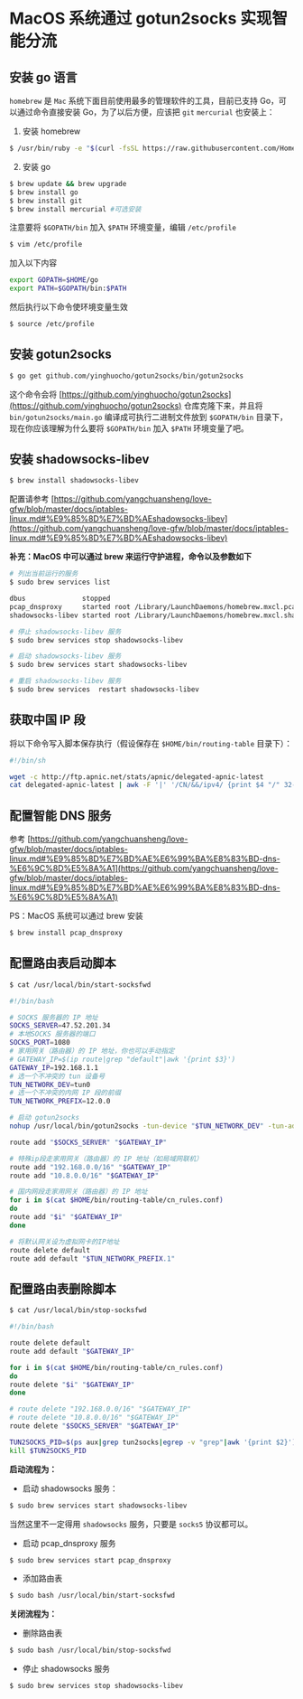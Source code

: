 # MacOS 系统通过 gotun2socks 实现智能分流

## 安装 go 语言

`homebrew` 是 `Mac` 系统下面目前使用最多的管理软件的工具，目前已支持 Go，可以通过命令直接安装 Go，为了以后方便，应该把 `git` `mercurial` 也安装上：

1. 安装 homebrew

```bash
$ /usr/bin/ruby -e "$(curl -fsSL https://raw.githubusercontent.com/Homebrew/install/master/install)"
```

2. 安装 go

```bash
$ brew update && brew upgrade
$ brew install go
$ brew install git
$ brew install mercurial #可选安装
```

注意要将 `$GOPATH/bin` 加入 `$PATH` 环境变量，编辑 `/etc/profile`

```bash
$ vim /etc/profile 
```

加入以下内容

```bash
export GOPATH=$HOME/go
export PATH=$GOPATH/bin:$PATH
```

然后执行以下命令使环境变量生效

```bash
$ source /etc/profile
```

## 安装 gotun2socks

```bash
$ go get github.com/yinghuocho/gotun2socks/bin/gotun2socks
```

这个命令会将 [https://github.com/yinghuocho/gotun2socks](https://github.com/yinghuocho/gotun2socks) 仓库克隆下来，并且将 `bin/gotun2socks/main.go` 编译成可执行二进制文件放到 `$GOPATH/bin` 目录下，现在你应该理解为什么要将 `$GOPATH/bin` 加入 `$PATH` 环境变量了吧。

## 安装 shadowsocks-libev

```bash
$ brew install shadowsocks-libev
```

配置请参考 [https://github.com/yangchuansheng/love-gfw/blob/master/docs/iptables-linux.md#%E9%85%8D%E7%BD%AEshadowsocks-libev](https://github.com/yangchuansheng/love-gfw/blob/master/docs/iptables-linux.md#%E9%85%8D%E7%BD%AEshadowsocks-libev)

**补充：MacOS 中可以通过 brew 来运行守护进程，命令以及参数如下**

```bash
# 列出当前运行的服务
$ sudo brew services list

dbus              stopped
pcap_dnsproxy     started root /Library/LaunchDaemons/homebrew.mxcl.pcap_dnsproxy.plist
shadowsocks-libev started root /Library/LaunchDaemons/homebrew.mxcl.shadowsocks-libev.plist

# 停止 shadowsocks-libev 服务
$ sudo brew services stop shadowsocks-libev

# 启动 shadowsocks-libev 服务
$ sudo brew services start shadowsocks-libev

# 重启 shadowsocks-libev 服务
$ sudo brew services  restart shadowsocks-libev
```

## 获取中国 IP 段

将以下命令写入脚本保存执行（假设保存在 `$HOME/bin/routing-table` 目录下）：

```bash
#!/bin/sh

wget -c http://ftp.apnic.net/stats/apnic/delegated-apnic-latest
cat delegated-apnic-latest | awk -F '|' '/CN/&&/ipv4/ {print $4 "/" 32-log($5)/log(2)}' | cat > $HOME/bin/routing-table/cn_rules.conf
```

## 配置智能 DNS 服务

参考 [https://github.com/yangchuansheng/love-gfw/blob/master/docs/iptables-linux.md#%E9%85%8D%E7%BD%AE%E6%99%BA%E8%83%BD-dns-%E6%9C%8D%E5%8A%A1](https://github.com/yangchuansheng/love-gfw/blob/master/docs/iptables-linux.md#%E9%85%8D%E7%BD%AE%E6%99%BA%E8%83%BD-dns-%E6%9C%8D%E5%8A%A1)

PS：MacOS 系统可以通过 brew 安装

```bash
$ brew install pcap_dnsproxy
```

## 配置路由表启动脚本

```bash
$ cat /usr/local/bin/start-socksfwd

#!/bin/bash

# SOCKS 服务器的 IP 地址
SOCKS_SERVER=47.52.201.34
# 本地SOCKS 服务器的端口
SOCKS_PORT=1080
# 家用网关（路由器）的 IP 地址，你也可以手动指定
# GATEWAY_IP=$(ip route|grep "default"|awk '{print $3}')
GATEWAY_IP=192.168.1.1
# 选一个不冲突的 tun 设备号
TUN_NETWORK_DEV=tun0
# 选一个不冲突的内网 IP 段的前缀
TUN_NETWORK_PREFIX=12.0.0

# 启动 gotun2socks
nohup /usr/local/bin/gotun2socks -tun-device "$TUN_NETWORK_DEV" -tun-address "$TUN_NETWORK_PREFIX.2" -tun-gw "$TUN_NETWORK_PREFIX.1" -local-socks-addr "127.0.0.1:$SOCKS_PORT" &>/dev/null &

route add "$SOCKS_SERVER" "$GATEWAY_IP"

# 特殊ip段走家用网关（路由器）的 IP 地址（如局域网联机）
route add "192.168.0.0/16" "$GATEWAY_IP"
route add "10.8.0.0/16" "$GATEWAY_IP"

# 国内网段走家用网关（路由器）的 IP 地址
for i in $(cat $HOME/bin/routing-table/cn_rules.conf)
do
route add "$i" "$GATEWAY_IP"
done

# 将默认网关设为虚拟网卡的IP地址
route delete default
route add default "$TUN_NETWORK_PREFIX.1"
```

## 配置路由表删除脚本

```bash
$ cat /usr/local/bin/stop-socksfwd

#!/bin/bash

route delete default
route add default "$GATEWAY_IP"

for i in $(cat $HOME/bin/routing-table/cn_rules.conf)
do
route delete "$i" "$GATEWAY_IP"
done

# route delete "192.168.0.0/16" "$GATEWAY_IP"
# route delete "10.8.0.0/16" "$GATEWAY_IP"
route delete "$SOCKS_SERVER" "$GATEWAY_IP"

TUN2SOCKS_PID=$(ps aux|grep tun2socks|egrep -v "grep"|awk '{print $2}')
kill $TUN2SOCKS_PID
```

**启动流程为：**

+ 启动 shadowsocks 服务：

```bash
$ sudo brew services start shadowsocks-libev
```

当然这里不一定得用 `shadowsocks` 服务，只要是 `socks5` 协议都可以。

+ 启动 pcap_dnsproxy 服务

```bash
$ sudo brew services start pcap_dnsproxy
```

+ 添加路由表

```bash
$ sudo bash /usr/local/bin/start-socksfwd
```

**关闭流程为：**

+ 删除路由表

```bash
$ sudo bash /usr/local/bin/stop-socksfwd
```

+ 停止 shadowsocks 服务

```bash
$ sudo brew services stop shadowsocks-libev
```


